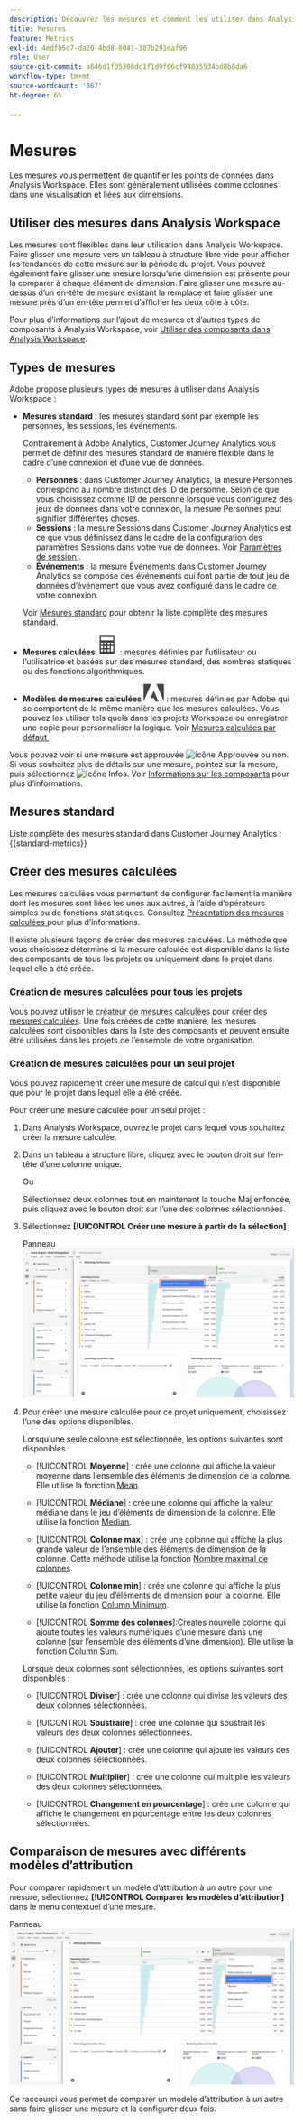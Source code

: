 ```yaml
---
description: Découvrez les mesures et comment les utiliser dans Analysis Workspace.
title: Mesures
feature: Metrics
exl-id: 4edfb5d7-da20-4bd8-8041-387b291daf96
role: User
source-git-commit: a646d1f35308dc1f1d9f06cf94835534bd8b8da6
workflow-type: tm+mt
source-wordcount: '867'
ht-degree: 6%

---
```


# Mesures

Les mesures vous permettent de quantifier les points de données dans Analysis Workspace. Elles sont généralement utilisées comme colonnes dans une visualisation et liées aux dimensions.

## Utiliser des mesures dans Analysis Workspace

Les mesures sont flexibles dans leur utilisation dans Analysis Workspace. Faire glisser une mesure vers un tableau à structure libre vide pour afficher les tendances de cette mesure sur la période du projet. Vous pouvez également faire glisser une mesure lorsqu’une dimension est présente pour la comparer à chaque élément de dimension. Faire glisser une mesure au-dessus d’un en-tête de mesure existant la remplace et faire glisser une mesure près d’un en-tête permet d’afficher les deux côte à côte.

Pour plus d’informations sur l’ajout de mesures et d’autres types de composants à Analysis Workspace, voir [Utiliser des composants dans Analysis Workspace](/help/components/use-components-in-workspace.md).


## Types de mesures

Adobe propose plusieurs types de mesures à utiliser dans Analysis Workspace :


* **Mesures standard** : les mesures standard sont par exemple les personnes, les sessions, les événements.

  Contrairement à Adobe Analytics, Customer Journey Analytics vous permet de définir des mesures standard de manière flexible dans le cadre d’une connexion et d’une vue de données.

   * **Personnes** : dans Customer Journey Analytics, la mesure Personnes correspond au nombre distinct des ID de personne. Selon ce que vous choisissez comme ID de personne lorsque vous configurez des jeux de données dans votre connexion, la mesure Personnes peut signifier différentes choses.
   * **Sessions** : la mesure Sessions dans Customer Journey Analytics est ce que vous définissez dans le cadre de la configuration des paramètres Sessions dans votre vue de données. Voir [ Paramètres de session ](/help/data-views/session-settings.md).
   * **Événements** : la mesure Événements dans Customer Journey Analytics se compose des événements qui font partie de tout jeu de données d’événement que vous avez configuré dans le cadre de votre connexion.

  Voir [Mesures standard](#standard-metrics) pour obtenir la liste complète des mesures standard.

* **Mesures calculées** ![Calculateur](/help/assets/icons/Calculator.svg) : mesures définies par l’utilisateur ou l’utilisatrice et basées sur des mesures standard, des nombres statiques ou des fonctions algorithmiques.

* **Modèles de mesures calculées** ![AdobeLogoSmall](/help/assets/icons/AdobeLogoSmall.svg) : mesures définies par Adobe qui se comportent de la même manière que les mesures calculées. Vous pouvez les utiliser tels quels dans les projets Workspace ou enregistrer une copie pour personnaliser la logique. Voir [ Mesures calculées par défaut ](calc-metrics/cm-workflow/../default-calcmetrics.md).

Vous pouvez voir si une mesure est approuvée ![icône Approuvée](https://spectrum.adobe.com/static/icons/ui_18/CheckmarkSize100.svg) ou non. Si vous souhaitez plus de détails sur une mesure, pointez sur la mesure, puis sélectionnez ![Icône Infos](https://spectrum.adobe.com/static/icons/workflow_18/Smock_InfoOutline_18_N.svg). Voir [Informations sur les composants](use-components-in-workspace.md#component-info) pour plus d’informations.


## Mesures standard

Liste complète des mesures standard dans Customer Journey Analytics :
{{standard-metrics}}


## Créer des mesures calculées

Les mesures calculées vous permettent de configurer facilement la manière dont les mesures sont liées les unes aux autres, à l’aide d’opérateurs simples ou de fonctions statistiques. Consultez [ Présentation des mesures calculées ](/help/components/calc-metrics/calc-metr-overview.md) pour plus d’informations.

Il existe plusieurs façons de créer des mesures calculées. La méthode que vous choisissez détermine si la mesure calculée est disponible dans la liste des composants de tous les projets ou uniquement dans le projet dans lequel elle a été créée.

### Création de mesures calculées pour tous les projets

Vous pouvez utiliser le [créateur de mesures calculées](/help/components/calc-metrics/cm-workflow/cm-build-metrics.md) pour [créer des mesures calculées](/help/components/calc-metrics/cm-workflow/cm-workflow.md). Une fois créées de cette manière, les mesures calculées sont disponibles dans la liste des composants et peuvent ensuite être utilisées dans les projets de l’ensemble de votre organisation.

### Création de mesures calculées pour un seul projet

Vous pouvez rapidement créer une mesure de calcul qui n’est disponible que pour le projet dans lequel elle a été créée.

Pour créer une mesure calculée pour un seul projet :

1. Dans Analysis Workspace, ouvrez le projet dans lequel vous souhaitez créer la mesure calculée.

1. Dans un tableau à structure libre, cliquez avec le bouton droit sur l’en-tête d’une colonne unique.

   Ou

   Sélectionnez deux colonnes tout en maintenant la touche Maj enfoncée, puis cliquez avec le bouton droit sur l’une des colonnes sélectionnées.

1. Sélectionnez **[!UICONTROL Créer une mesure à partir de la sélection]**

   Panneau ![Workspace mettant en surbrillance Créer à partir de la sélection](assets/create-metric-from-selection.png)

1. Pour créer une mesure calculée pour ce projet uniquement, choisissez l’une des options disponibles.

   Lorsqu’une seule colonne est sélectionnée, les options suivantes sont disponibles :

   * [!UICONTROL **Moyenne**] : crée une colonne qui affiche la valeur moyenne dans l’ensemble des éléments de dimension de la colonne. Elle utilise la fonction [Mean](/help/components/calc-metrics/cm-functions.md#mean).

   * [!UICONTROL **Médiane**] : crée une colonne qui affiche la valeur médiane dans le jeu d’éléments de dimension de la colonne. Elle utilise la fonction [Median](/help/components/calc-metrics/cm-functions.md#median).

   * [!UICONTROL **Colonne max**] : crée une colonne qui affiche la plus grande valeur de l’ensemble des éléments de dimension de la colonne. Cette méthode utilise la fonction [Nombre maximal de colonnes](/help/components/calc-metrics/cm-functions.md#column-maximum).

   * [!UICONTROL **Colonne min**] : crée une colonne qui affiche la plus petite valeur du jeu d’éléments de dimension pour la colonne. Elle utilise la fonction [Column Minimum](/help/components/calc-metrics/cm-functions.md#column-minimum).

   * [!UICONTROL **Somme des colonnes**]:Creates nouvelle colonne qui ajoute toutes les valeurs numériques d’une mesure dans une colonne (sur l’ensemble des éléments d’une dimension). Elle utilise la fonction [Column Sum](/help/components/calc-metrics/cm-functions.md#column-sum).

   Lorsque deux colonnes sont sélectionnées, les options suivantes sont disponibles :

   * [!UICONTROL **Diviser**] : crée une colonne qui divise les valeurs des deux colonnes sélectionnées.

   * [!UICONTROL **Soustraire**] : crée une colonne qui soustrait les valeurs des deux colonnes sélectionnées.

   * [!UICONTROL **Ajouter**] : crée une colonne qui ajoute les valeurs des deux colonnes sélectionnées.

   * [!UICONTROL **Multiplier**] : crée une colonne qui multiplie les valeurs des deux colonnes sélectionnées.

   * [!UICONTROL **Changement en pourcentage**] : crée une colonne qui affiche le changement en pourcentage entre les deux colonnes sélectionnées.


## Comparaison de mesures avec différents modèles d’attribution

Pour comparer rapidement un modèle d’attribution à un autre pour une mesure, sélectionnez **[!UICONTROL Comparer les modèles d’attribution]** dans le menu contextuel d’une mesure.

Panneau ![Workspace mettant en surbrillance Comparer les modèles d’attribution](assets/compare-attribution.png)

Ce raccourci vous permet de comparer un modèle d’attribution à un autre sans faire glisser une mesure et la configurer deux fois.


